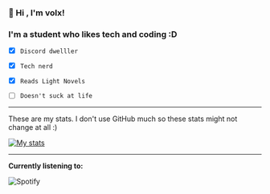 ### 👋 Hi , I'm volx!

###  I'm a student who likes tech and coding :D ###

- [x] `Discord dwelller`

- [x] `Tech nerd`

- [x] `Reads Light Novels`

- [ ] `Doesn't suck at life`

-----



These are my stats. I don't use GitHub much so these stats might not change at all :)


[![My stats](https://github-readme-stats.vercel.app/api?username=vo1x&show_icons=true&theme=material-palenight)](https://github.com/anuraghazra/github-readme-stats)

-----

**Currently listening to:**

![Spotify](https://novatorema.vercel.app/api/spotify)

